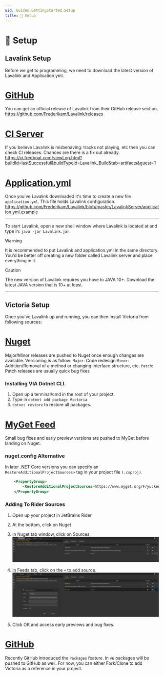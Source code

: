 ```yaml
---
uid: Guides.GettingStarted.Setup
title: 🧰 Setup
---
```


# 🧰 Setup

## Lavalink Setup
Before we get to programming, we need to download the latest version of Lavalink and Application.yml.
# [GitHub](#tab/tabid-lavagit)
You can get an official release of Lavalink from their GitHub release section.
https://github.com/Frederikam/Lavalink/releases

# [CI Server](#tab/tabid-lavaci)
If you believe Lavalink is misbehaving: tracks not playing, etc then you can check CI releases. Chances are there is a fix out already.
https://ci.fredboat.com/viewLog.html?buildId=lastSuccessful&buildTypeId=Lavalink_Build&tab=artifacts&guest=1

# [Application.yml](#tab/tabid-lavaapp)
Once you've Lavalink downloaded it's time to create a new file `application.yml`. This file holds Lavalink configuration.
https://github.com/Frederikam/Lavalink/blob/master/LavalinkServer/application.yml.example

***

To start Lavalink, open a new shell window where Lavalink is located at and type in: `java -jar Lavalink.jar`.

> [!WARNING]
>  It is recommended to put Lavalink and application.yml in the same directory.  You'd be better off creating a new folder called Lavalink server and place everything in it.  

> [!CAUTION]
> The new version of Lavalink requires you have to JAVA 10+. Download the latest JAVA version that is 10+ at least.

---

## Victoria Setup
Once you've Lavalink up and running, you can then install Victoria from following sources:
# [Nuget](#tab/tabid-ngt)
Major/Minor releases are pushed to Nuget once enough changes are available. Versioning is as follow:
`Major`: Code redesign
`Minor`: Addition/Removal of a method or changing interface structure, etc.
`Patch`: Patch releases are usually quick bug fixes

### Installing VIA Dotnet CLI.
1. Open up a terminal/cmd in the root of your project.
2. Type in `dotnet add package Victoria`
3. `dotnet restore` to restore all packages.

# [MyGet Feed](#tab/tabid-mfr)
Small bug fixes and early preview versions are pushed to MyGet before landing on Nuget.

### nuget.config Alternative
In later .NET Core versions you can specify an `RestoreAdditionalProjectSources>` tag in your project file `(.csproj)`.
```xml
	<PropertyGroup>
		<RestoreAdditionalProjectSources>https://www.myget.org/F/yucked/api/v3/index.json</RestoreAdditionalProjectSources>
	</PropertyGroup>
```

### Adding To Rider Sources
1. Open up your project in JetBrains Rider
2. At the bottom, click on Nuget
3. In Nuget tab window, click on Sources
![Add Source](../../images/add-source.png)

4. In Feeds tab, click on the `+` to add source.
![Feed Dialoag](../../images/feed-dialog.png)

5. Click OK and access early previews and bug fixes.

# [GitHub](#tab/tabid-gthb)
Recently GitHub introduced the `Packages` feature. In `v6` packages will be pushed to GitHub as well. For now, you can either Fork/Clone to add Victoria as a reference in your project.